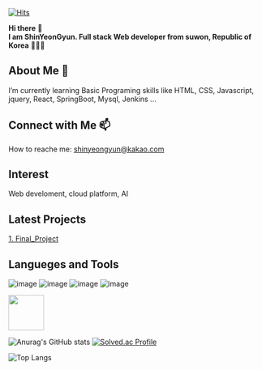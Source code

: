 

<!--
### Hi there 👋
**SHIN-YEONGYUN/SHIN-YEONGYUN** is a ✨ _special_ ✨ repository because its `README.md` (this file) appears on your GitHub profile.

Here are some ideas to get you started:

- 🔭 I’m currently working on ...
- 🌱 I’m currently learning ...
- 👯 I’m looking to collaborate on ...
- 🤔 I’m looking for help with ...
- 💬 Ask me about ...
- 📫 How to reach me: ...
- 😄 Pronouns: ...
- ⚡ Fun fact: ...
-->

<!-- 주석 -->
<!-- 방문자수 -->
[![Hits](https://hits.seeyoufarm.com/api/count/incr/badge.svg?url=https%3A%2F%2Fgithub.com%2FSHIN-YEONGYUN%2Fhit-counter&count_bg=%23325BD2&title_bg=%23F03030&icon=&icon_color=%23E7E7E7&title=hits&edge_flat=false)](https://hits.seeyoufarm.com)
<!-- 인사말 -->
**Hi there** 👋  
**I am ShinYeonGyun. Full stack Web developer from suwon, Republic of Korea** 👨🏻‍💻  
<!-- 나에 대한 설명 -->
## About Me 🌱  
I’m currently learning Basic Programing skills like HTML, CSS, Javascript, jquery, React, SpringBoot, Mysql, Jenkins ...
<!-- 연락 정보 -->
## Connect with Me 📫  
How to reache me: shinyeongyun@kakao.com
<!-- 관심분야 -->
## Interest  
Web develoment, cloud platform, AI
<!-- 최근 프로젝트 -->
## Latest Projects  
[1. Final_Project](https://github.com/SHIN-YEONGYUN/Final_Project)
<!-- 사용할 수 있는 언어 및 툴 -->
## Langueges and Tools  
<!-- 글자 -->
<!-- HTML,CSS,Javascript,React,Spring boot,Mysql,Jenkis,sts4... -->
<!-- 뱃지 -->
![image](https://github.com/SHIN-YEONGYUN/SHIN-YEONGYUN/assets/125335424/63d25463-c403-442d-8a0d-4ce39f51aab2)
![image](https://github.com/SHIN-YEONGYUN/SHIN-YEONGYUN/assets/125335424/05cf82e3-b1e7-453b-a2d1-81228a53222d)
![image](https://github.com/SHIN-YEONGYUN/SHIN-YEONGYUN/assets/125335424/8d51ca7c-af20-4603-9533-1780ac7b01c2)
![image](https://github.com/SHIN-YEONGYUN/SHIN-YEONGYUN/assets/125335424/7f8ca809-e89e-435d-9a2b-369792d88ac6)

<!-- 이미지 -->
<!-- ![java](https://cdn.jsdelivr.net/gh/devicons/devicon/icons/java/java-original-wordmark.svg "java)") -->
<img src="https://cdn.jsdelivr.net/gh/devicons/devicon/icons/java/java-original-wordmark.svg" height="70px" width="70px"/>

<!-- 기타 (github 통계) -->
![Anurag's GitHub stats](https://github-readme-stats.vercel.app/api?username=SHIN-YEONGYUN&show_icons=true&theme=dark)
[![Solved.ac Profile](http://mazassumnida.wtf/api/v2/generate_badge?boj=yeon97a)](https://solved.ac/yeon97a/)

<!-- 기타 (github 사용 언어 그래프) -->
![Top Langs](https://github-readme-stats.vercel.app/api/top-langs/?username=SHIN-YEONGYUN&layout=compact)

